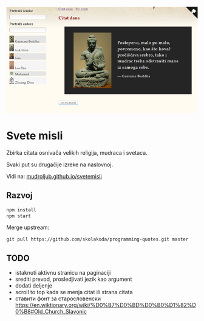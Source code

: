 [![](screen.png)](https://mudroljub.github.io/svetemisli)

# Svete misli

Zbirka citata osnivača velikih religija, mudraca i svetaca.

Svaki put su drugačije izreke na naslovnoj.

Vidi na: [mudroljub.github.io/svetemisli](https://mudroljub.github.io/svetemisli)

## Razvoj

```
npm install
npm start
```

Merge upstream:

```
git pull https://github.com/skolakoda/programming-quotes.git master
```

## TODO

- istaknuti aktivnu stranicu na paginaciji
- srediti prevod, prosledjivati jezik kao argument
- dodati deljenje
- scroll to top kada se menja citat ili strana citata
- ставити фонт за старословенски https://en.wiktionary.org/wiki/%D0%B7%D0%BD%D0%B0%D1%82%D0%B8#Old_Church_Slavonic
